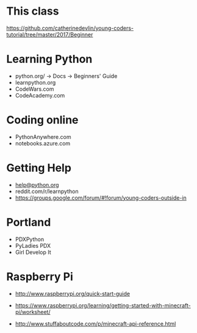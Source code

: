 
This class
==========

https://github.com/catherinedevlin/young-coders-tutorial/tree/master/2017/Beginner

Learning Python
===============

- python.org/ -> Docs -> Beginners' Guide 
- learnpython.org
- CodeWars.com
- CodeAcademy.com

Coding online
=============

- PythonAnywhere.com
- notebooks.azure.com 

Getting Help
============

- help@python.org 
- reddit.com/r/learnpython
- https://groups.google.com/forum/#!forum/young-coders-outside-in

Portland
========

- PDXPython
- PyLadies PDX
- Girl Develop It

Raspberry Pi
============

- http://www.raspberrypi.org/quick-start-guide

- https://www.raspberrypi.org/learning/getting-started-with-minecraft-pi/worksheet/

- http://www.stuffaboutcode.com/p/minecraft-api-reference.html







